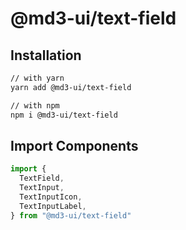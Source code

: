 # @md3-ui/text-field

## Installation

```sh
// with yarn
yarn add @md3-ui/text-field

// with npm
npm i @md3-ui/text-field
```

## Import Components

```jsx
import {
  TextField,
  TextInput,
  TextInputIcon,
  TextInputLabel,
} from "@md3-ui/text-field"
```
